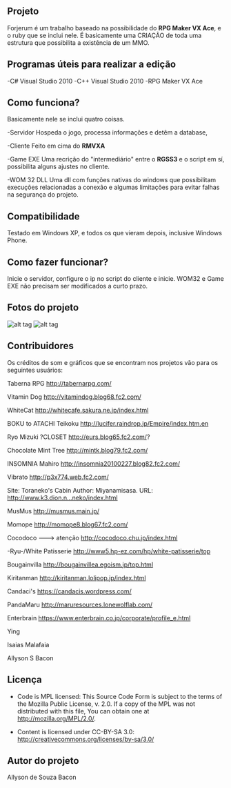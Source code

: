 ## Projeto

Forjerum é um trabalho baseado na possibilidade do **RPG Maker VX Ace**, e o ruby que se inclui nele. É basicamente uma CRIAÇÃO de toda uma estrutura que possibilita a existência de um MMO.


## Programas úteis para realizar a edição
-C# Visual Studio 2010
-C++ Visual Studio 2010
-RPG Maker VX Ace


## Como funciona?

Basicamente nele se inclui quatro coisas.

-Servidor
Hospeda o jogo, processa informações e detêm a database,

-Cliente
Feito em cima do **RMVXA**

-Game EXE
Uma recrição do "intermediário" entre o **RGSS3** e o script em sí, possibilita alguns ajustes no cliente.

-WOM 32 DLL
Uma dll com funções nativas do windows que possibilitam execuções relacionadas a conexão e algumas limitações para evitar falhas na segurança do projeto.


## Compatibilidade

Testado em Windows XP, e todos os que vieram depois, inclusive Windows Phone.


## Como fazer funcionar?

Inicie o servidor, configure o ip no script do cliente e inicie. WOM32 e Game EXE não precisam ser modificados a curto prazo.


## Fotos do projeto
![alt tag](http://i.imgur.com/jHXRbKp.jpg)
![alt tag](http://i.imgur.com/fS5sn3K.jpg)


## Contribuidores

Os créditos de som e gráficos que se encontram nos projetos vão para os seguintes usuários:

Taberna RPG
http://tabernarpg.com/

Vitamin Dog
http://vitamindog.blog68.fc2.com/

WhiteCat
http://whitecafe.sakura.ne.jp/index.html

BOKU to ATACHI Teikoku
http://lucifer.raindrop.jp/Empire/index.htm.en

Ryo Mizuki
?CLOSET http://eurs.blog65.fc2.com/?

Chocolate Mint Tree
http://mintk.blog79.fc2.com/

INSOMNIA
Mahiro
http://insomnia20100227.blog82.fc2.com/

Vibrato
http://p3x774.web.fc2.com/

Site: Toraneko's Cabin
Author: Miyanamisasa.
URL: http://www.k3.dion.n...neko/index.html

MusMus
http://musmus.main.jp/

Momope
http://momope8.blog67.fc2.com/

Cocodoco ---> atenção
http://cocodoco.chu.jp/index.html

-Ryu-/White Patisserie
http://www5.hp-ez.com/hp/white-patisserie/top

Bougainvilla
http://bougainvillea.egoism.jp/top.html

Kiritanman
http://kiritanman.lolipop.jp/index.html

Candaci's
https://candacis.wordpress.com/

PandaMaru
http://maruresources.lonewolflab.com/

Enterbrain
https://www.enterbrain.co.jp/corporate/profile_e.html

Ying

Isaias Malafaia

Allyson S Bacon


## Licença

* Code is MPL licensed:
This Source Code Form is subject to the terms of the Mozilla Public
License, v. 2.0. If a copy of the MPL was not distributed with this file,
You can obtain one at http://mozilla.org/MPL/2.0/.


* Content is licensed under CC-BY-SA 3.0:
http://creativecommons.org/licenses/by-sa/3.0/

## Autor do projeto
Allyson de Souza Bacon
